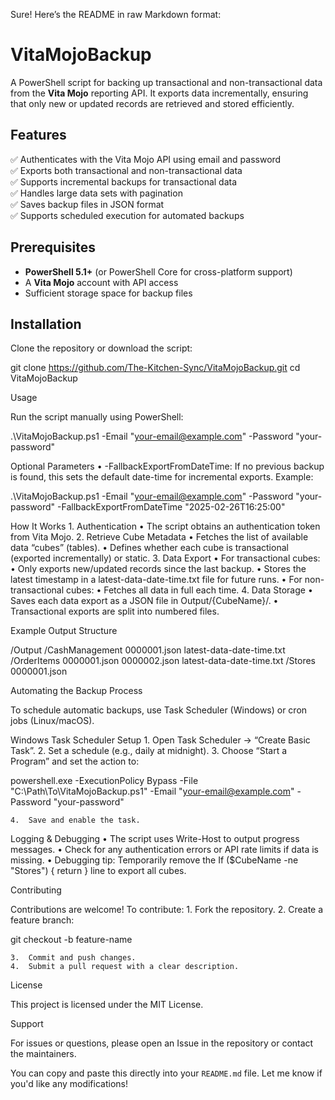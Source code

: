 Sure! Here’s the README in raw Markdown format:

# VitaMojoBackup

A PowerShell script for backing up transactional and non-transactional data from the **Vita Mojo** reporting API. It exports data incrementally, ensuring that only new or updated records are retrieved and stored efficiently.

## Features

✅ Authenticates with the Vita Mojo API using email and password  
✅ Exports both transactional and non-transactional data  
✅ Supports incremental backups for transactional data  
✅ Handles large data sets with pagination  
✅ Saves backup files in JSON format  
✅ Supports scheduled execution for automated backups  

## Prerequisites

- **PowerShell 5.1+** (or PowerShell Core for cross-platform support)  
- A **Vita Mojo** account with API access  
- Sufficient storage space for backup files  

## Installation

Clone the repository or download the script:

git clone https://github.com/The-Kitchen-Sync/VitaMojoBackup.git
cd VitaMojoBackup

Usage

Run the script manually using PowerShell:

.\VitaMojoBackup.ps1 -Email "your-email@example.com" -Password "your-password"

Optional Parameters
	•	-FallbackExportFromDateTime:
If no previous backup is found, this sets the default date-time for incremental exports.
Example:

.\VitaMojoBackup.ps1 -Email "your-email@example.com" -Password "your-password" -FallbackExportFromDateTime "2025-02-26T16:25:00"



How It Works
	1.	Authentication
	•	The script obtains an authentication token from Vita Mojo.
	2.	Retrieve Cube Metadata
	•	Fetches the list of available data “cubes” (tables).
	•	Defines whether each cube is transactional (exported incrementally) or static.
	3.	Data Export
	•	For transactional cubes:
	•	Only exports new/updated records since the last backup.
	•	Stores the latest timestamp in a latest-data-date-time.txt file for future runs.
	•	For non-transactional cubes:
	•	Fetches all data in full each time.
	4.	Data Storage
	•	Saves each data export as a JSON file in Output/{CubeName}/.
	•	Transactional exports are split into numbered files.

Example Output Structure

/Output
  /CashManagement
    0000001.json
    latest-data-date-time.txt
  /OrderItems
    0000001.json
    0000002.json
    latest-data-date-time.txt
  /Stores
    0000001.json

Automating the Backup Process

To schedule automatic backups, use Task Scheduler (Windows) or cron jobs (Linux/macOS).

Windows Task Scheduler Setup
	1.	Open Task Scheduler → “Create Basic Task”.
	2.	Set a schedule (e.g., daily at midnight).
	3.	Choose “Start a Program” and set the action to:

powershell.exe -ExecutionPolicy Bypass -File "C:\Path\To\VitaMojoBackup.ps1" -Email "your-email@example.com" -Password "your-password"


	4.	Save and enable the task.

Logging & Debugging
	•	The script uses Write-Host to output progress messages.
	•	Check for any authentication errors or API rate limits if data is missing.
	•	Debugging tip: Temporarily remove the If ($CubeName -ne "Stores") { return } line to export all cubes.

Contributing

Contributions are welcome! To contribute:
	1.	Fork the repository.
	2.	Create a feature branch:

git checkout -b feature-name


	3.	Commit and push changes.
	4.	Submit a pull request with a clear description.

License

This project is licensed under the MIT License.

Support

For issues or questions, please open an Issue in the repository or contact the maintainers.

You can copy and paste this directly into your `README.md` file. Let me know if you'd like any modifications!
